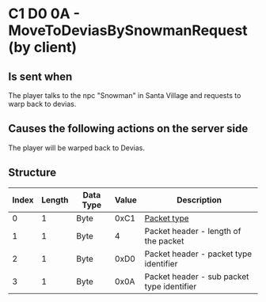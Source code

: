 # C1 D0 0A - MoveToDeviasBySnowmanRequest (by client)

## Is sent when

The player talks to the npc "Snowman" in Santa Village and requests to warp back to devias.

## Causes the following actions on the server side

The player will be warped back to Devias.

## Structure

| Index | Length | Data Type | Value | Description |
|-------|--------|-----------|-------|-------------|
| 0 | 1 |   Byte   | 0xC1  | [Packet type](PacketTypes.md) |
| 1 | 1 |    Byte   |   4   | Packet header - length of the packet |
| 2 | 1 |    Byte   | 0xD0  | Packet header - packet type identifier |
| 3 | 1 |    Byte   | 0x0A  | Packet header - sub packet type identifier |